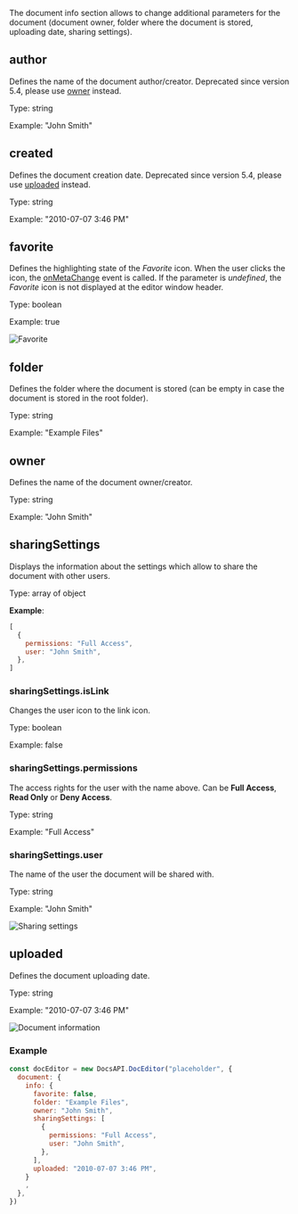 The document info section allows to change additional parameters for the document (document owner, folder where the document is stored, uploading date, sharing settings).

## author

Defines the name of the document author/creator. Deprecated since version 5.4, please use [owner](#owner) instead.

Type: string

Example: "John Smith"

## created

Defines the document creation date. Deprecated since version 5.4, please use [uploaded](#uploaded) instead.

Type: string

Example: "2010-07-07 3:46 PM"

## favorite

Defines the highlighting state of the *Favorite* icon. When the user clicks the icon, the [onMetaChange](../../Events/index.md#onmetachange) event is called. If the parameter is *undefined*, the *Favorite* icon is not displayed at the editor window header.

Type: boolean

Example: true

![Favorite](/assets/images/editor/favorite.png)

## folder

Defines the folder where the document is stored (can be empty in case the document is stored in the root folder).

Type: string

Example: "Example Files"

## owner

Defines the name of the document owner/creator.

Type: string

Example: "John Smith"

## sharingSettings

Displays the information about the settings which allow to share the document with other users.

Type: array of object

**Example**:

``` js
[
  {
    permissions: "Full Access",
    user: "John Smith",
  },
]
```

### sharingSettings.isLink

Changes the user icon to the link icon.

Type: boolean

Example: false

### sharingSettings.permissions

The access rights for the user with the name above. Can be **Full Access**, **Read Only** or **Deny Access**.

Type: string

Example: "Full Access"

### sharingSettings.user

The name of the user the document will be shared with.

Type: string

Example: "John Smith"

![Sharing settings](/assets/images/editor/sharing_settings.png) 

## uploaded

Defines the document uploading date.

Type: string

Example: "2010-07-07 3:46 PM"

![Document information](/assets/images/editor/info.png)

### Example

``` javascript
const docEditor = new DocsAPI.DocEditor("placeholder", {
  document: {
    info: {
      favorite: false,
      folder: "Example Files",
      owner: "John Smith",
      sharingSettings: [
        {
          permissions: "Full Access",
          user: "John Smith",
        },
      ],
      uploaded: "2010-07-07 3:46 PM",
    }
    ,
  },
})
```
